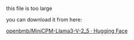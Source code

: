 this file is too large



you can download  it from here:

[openbmb/MiniCPM-Llama3-V-2_5 · Hugging Face](https://huggingface.co/openbmb/MiniCPM-Llama3-V-2_5)